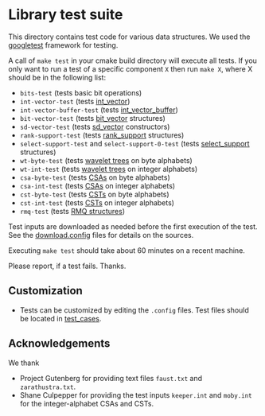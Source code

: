 # Library test suite

This directory contains test code for various data structures.
We used the [googletest][GTEST] framework for testing.

A call of `make test` in your cmake build directory will execute all tests.
If you only want to run a test of a specific component `X` then run
`make X`,  where X should be in the following list:

  * `bits-test` (tests basic bit operations)
  * `int-vector-test` (tests  [int_vector](../include/sdsl/int_vector.hpp))
  * `int-vector-buffer-test` (tests  [int_vector_buffer](../include/sdsl/int_vector_buffer.hpp))
  * `bit-vector-test` (tests  [bit_vector](../include/sdsl/bit_vectors.hpp) structures)
  * `sd-vector-test` (tests [sd_vector](../include/sdsl/sd_vector.hpp) constructors)
  * `rank-support-test` (tests  [rank_support](../include/sdsl/rank_support.hpp) structures)
  * `select-support-test` and `select-support-0-test`
     (tests  [select_support](../include/sdsl/select_support.hpp) structures)
  * `wt-byte-test` (tests [wavelet trees](../include/sdsl/wavelet_trees.hpp) on byte alphabets)
  * `wt-int-test` (tests [wavelet trees](../include/sdsl/wavelet_trees.hpp) on integer alphabets)
  * `csa-byte-test` (tests [CSAs](../include/sdsl/suffix_arrays.hpp) on byte alphabets)
  * `csa-int-test` (tests [CSAs](../include/sdsl/suffix_arrays.hpp) on integer alphabets)
  * `cst-byte-test` (tests [CSTs](../include/sdsl/suffix_trees.hpp) on byte alphabets)
  * `cst-int-test` (tests [CSTs](../include/sdsl/suffix_trees.hpp) on integer alphabets)
  * `rmq-test` (tests [RMQ structures](../include/sdsl/rmq_support.hpp))

Test inputs are downloaded as needed before the first execution of the test.
See the [download.config](./download.config) files for details on the sources.

Executing `make test` should take about 60 minutes on a recent machine.

Please report, if a test fails. Thanks.

## Customization

  * Tests can be customized by editing the `.config` files.
    Test files should be located in [test_cases](./test_cases).


## Acknowledgements
  We thank
  * Project Gutenberg for providing text files `faust.txt` and
    `zarathustra.txt`.
  * Shane Culpepper for providing the test inputs
    `keeper.int` and `moby.int` for the integer-alphabet CSAs and CSTs.


[VG]: http://valgrind.org/ "Valgrind"
[PG]: http://www.gutenberg.org/ "Project Gutenberg"
[GTEST]: https://github.com/google/googletest "Google C++ Testing Framework"
